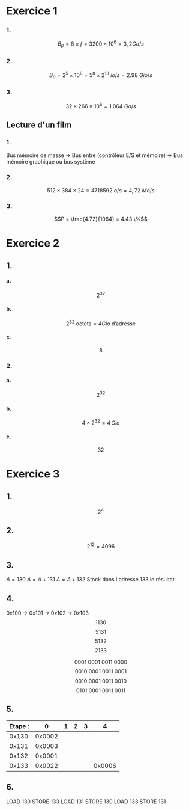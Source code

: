 # Exercice 1
### 1.
$$B_{p} = 8 \times f = 32 00 \times 10^{6} = 3,2  Go/s$$

### 2.
$$B_{p} = 2^{5} \times 10^{8} = 5^{8} \times 2^{13}  \text{ }io/s = 2.98 \text{ } Gio/s $$

### 3.
$$32 \times 266 \times 10^{6} = 1.064 \text{ } Go / s $$

## Lecture d'un film
### 1.
Bus mémoire de masse -> Bus entre (contrôleur E/S et mémoire) -> Bus mémoire graphique ou bus système

### 2.
$$512 \times 384 \times 24  = 4718592  \text{ }o /s = 4,72 \text{ } Mo/s$$

### 3.
$$P = \frac{4.72}{1064} = 4.43 \%$$

# Exercice 2
## 1.
#### a.
$$2^{32}$$
#### b.
$$2^{32} \text{ octets} = 4 Gio \text{ d'adresse}$$

#### c.
$$8$$

### 2.
#### a.
$$2^{32}$$

#### b.
$$4 \times 2^{32} = 4 \, Gio $$

#### c.
$$32$$


# Exercice 3
## 1.
$$2^{4}$$
## 2.
$$2^{12} = 4096$$

## 3.
$A = 130$
$A = A + 131$
$A = A + 132$
Stock dans l'adresse $133$ le résultat.

## 4.
$0x 100$ -> $0x 101$ -> $0x 102$ -> $0x 103$
$$1130$$
$$5131$$
$$5132$$
$$2133$$

$$0001  \text{ }0001 \text{ }0011 \text{ }0000$$
$$0010 \text{ }0001 \text{ }0011 \text{ 0001}$$
$$\text{0010 0001 0011 0010}$$
$$\text{0101 0001 0011 0011}$$

## 5.

| Etape : | 0      | 1   | 2   | 3   | 4      |
| ------- | ------ | --- | --- | --- | ------ |
| 0x130   | 0x0002 |     |     |     |        |
| 0x131   | 0x0003 |     |     |     |        |
| 0x132   | 0x0001 |     |     |     |        |
| 0x133   | 0x0022 |     |     |     | 0x0006 |

## 6.
LOAD 130
STORE 133
LOAD 131
STORE 130
LOAD 133
STORE 131

